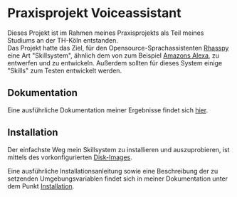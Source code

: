 # Praxisprojekt Voiceassistant

Dieses Projekt ist im Rahmen meines Praxisprojekts als Teil meines Studiums an der TH-Köln entstanden.  
Das Projekt hatte das Ziel, für den Opensource-Sprachassistenten [Rhasspy](https://rhasspy.readthedocs.io/en/latest/) eine Art "Skillsystem", ähnlich dem von zum Beispiel [Amazons Alexa](https://developer.amazon.com/de-DE/alexa/alexa-skills-kit), zu entwerfen und zu entwickeln.
Außerdem sollten für dieses System einige "Skills" zum Testen entwickelt werden.

## Dokumentation

Eine ausführliche Dokumentation meiner Ergebnisse findet sich [hier](https://fwehn.github.io/pp-voiceassistant/).

## Installation

Der einfachste Weg mein Skillsystem zu installieren und auszuprobieren, ist mittels des vorkonfigurierten [Disk-Images]().

Eine ausführliche Installationsanleitung sowie eine Beschreibung der zu setzenden Umgebungsvariablen findet sich in meiner Dokumentation unter dem Punkt [Installation](https://fwehn.github.io/pp-voiceassistant/docs/installation/).
